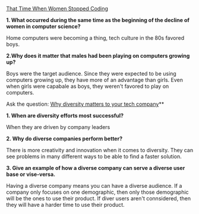[That Time When Women Stopped Coding](https://www.npr.org/sections/money/2014/10/21/357629765/when-women-stopped-coding)

**1. What occurred during the same time as the beginning of the decline of women in computer science?**

Home computers were becoming a thing, tech culture in the 80s favored boys. 

**2.Why does it matter that males had been playing on computers growing up?**

Boys were the target audience. Since they were expected to be using computers growing up, they have more of an advantage than girls. Even when girls were capabale as boys, they weren't favored to play on computers. 


Ask the question: [Why diversity matters to your tech company](https://www.usatoday.com/story/tech/columnist/2015/07/21/why-diversity-matters-your-tech-company/30419871/)**


**1. When are diversity efforts most successful?**

When they are driven by company leaders

**2. Why do diverse companies perform better?**

There is more creativity and innovation when it comes to diversity. They can see problems in many different ways to be able to find a faster solution.

**3. Give an example of how a diverse company can serve a diverse user base or vise-versa.**

Having a diverse company means you can have a diverse audience. If a company only focuses on one demographic, then only those demographic will be the ones to use their product. If diver users aren't connsidered, then they will have a harder time to use their product. 